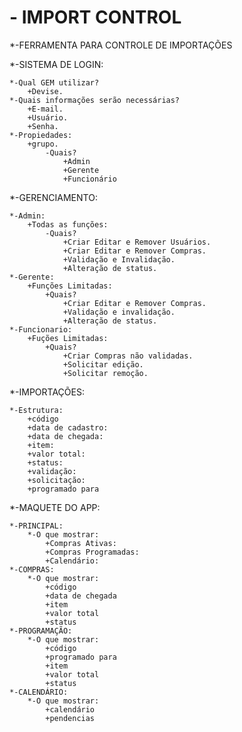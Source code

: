 # - IMPORT CONTROL

*-FERRAMENTA PARA CONTROLE DE IMPORTAÇÕES

*-SISTEMA DE LOGIN:

    *-Qual GEM utilizar?
        +Devise.
    *-Quais informações serão necessárias?
        +E-mail.
        +Usuário.
        +Senha.
    *-Propiedades:
        +grupo.
            -Quais?
                +Admin
                +Gerente
                +Funcionário

*-GERENCIAMENTO:

    *-Admin:
        +Todas as funções:
            -Quais?
                +Criar Editar e Remover Usuários.
                +Criar Editar e Remover Compras.
                +Validação e Invalidação.
                +Alteração de status.
    *-Gerente:
        +Funções Limitadas:
            +Quais?
                +Criar Editar e Remover Compras.
                +Validação e invalidação.
                +Alteração de status.
    *-Funcionario:
        +Fuções Limitadas:
            +Quais?
                +Criar Compras não validadas.
                +Solicitar edição.
                +Solicitar remoção.


*-IMPORTAÇÕES:

    *-Estrutura:
        +código
        +data de cadastro:
        +data de chegada:
        +item:
        +valor total:
        +status:
        +validação:
        +solicitação:
        +programado para


*-MAQUETE DO APP:

    *-PRINCIPAL:
        *-O que mostrar:
            +Compras Ativas:
            +Compras Programadas:
            +Calendário:
    *-COMPRAS:
        *-O que mostrar:
            +código
            +data de chegada
            +item
            +valor total
            +status
    *-PROGRAMAÇÃO:
        *-O que mostrar:
            +código
            +programado para
            +item
            +valor total
            +status
    *-CALENDÁRIO:
        *-O que mostrar:
            +calendário
            +pendencias        